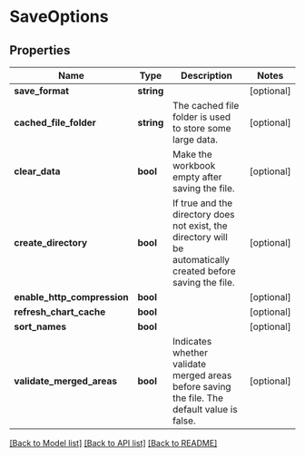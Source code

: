 # SaveOptions

## Properties
Name | Type | Description | Notes
------------ | ------------- | ------------- | -------------
**save_format** | **string** |  | [optional] 
**cached_file_folder** | **string** | The cached file folder is used to store some large data. | [optional] 
**clear_data** | **bool** | Make the workbook empty after saving the file. | [optional] 
**create_directory** | **bool** | If true and the directory does not exist, the directory will be automatically created before saving the file. | [optional] 
**enable_http_compression** | **bool** |  | [optional] 
**refresh_chart_cache** | **bool** |  | [optional] 
**sort_names** | **bool** |  | [optional] 
**validate_merged_areas** | **bool** | Indicates whether validate merged areas before saving the file. The default value is false. | [optional] 

[[Back to Model list]](../README.md#documentation-for-models) [[Back to API list]](../README.md#documentation-for-api-endpoints) [[Back to README]](../README.md)


